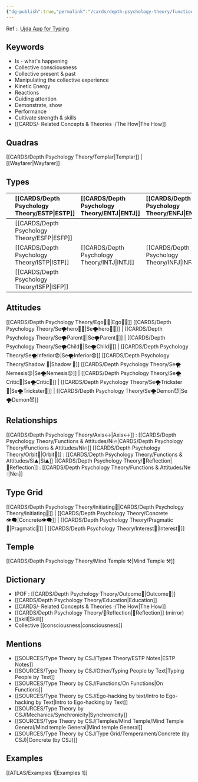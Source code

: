 ```yaml
---
{"dg-publish":true,"permalink":"/cards/depth-psychology-theory/functions-and-attitudes/se/","created":"2023-01-03T10:32:14.651+01:00","updated":"2023-04-22T09:43:21.514+02:00"}
---
```


Ref :: [Ujda App for Typing](https://www.udja.app/#/) 

## Keywords 
- Is - what's happening
- Collective consciousness
- Collective present & past
- Manipulating the collective experience 
- Kinetic Energy 
- Reactions
- Guiding attention
- Demonstrate, show
- Performance
- Cultivate strength & skills
- [[CARDS/· Related Concepts & Theories ·/The How\|The How]]

## Quadras
[[CARDS/Depth Psychology Theory/Templar\|Templar]] | [[Wayfarer\|Wayfarer]] 

## Types 

|        |  [[CARDS/Depth Psychology Theory/ESTP\|ESTP]]  |  [[CARDS/Depth Psychology Theory/ENTJ\|ENTJ]]      | [[CARDS/Depth Psychology Theory/ENFJ\|ENFJ]]&nbsp; |
|:---------------|:-----------|:---------------|:---------------|
|        | [[CARDS/Depth Psychology Theory/ESFP\|ESFP]]   |            |            |
|        |  [[CARDS/Depth Psychology Theory/ISTP\|ISTP]]  |  [[CARDS/Depth Psychology Theory/INTJ\|INTJ]]      | [[CARDS/Depth Psychology Theory/INFJ\|INFJ]]       |
|        |  [[CARDS/Depth Psychology Theory/ISFP\|ISFP]]  |            |            |  

## Attitudes
[[CARDS/Depth Psychology Theory/Ego🙋‍♂️\|Ego🙋‍♂️]]
[[CARDS/Depth Psychology Theory/Se🌪️hero🦸‍♂️\|Se🌪️hero🦸‍♂️]] | [[CARDS/Depth Psychology Theory/Se🌪️Parent🤨\|Se🌪️Parent🤨]] | [[CARDS/Depth Psychology Theory/Se🌪️Child👼\|Se🌪️Child👼]] | [[CARDS/Depth Psychology Theory/Se🌪️Inferior😨\|Se🌪️Inferior😨]]
[[CARDS/Depth Psychology Theory/Shadow 👤\|Shadow 👤]] 
[[CARDS/Depth Psychology Theory/Se🌪️Nemesis😟\|Se🌪️Nemesis😟]] | [[CARDS/Depth Psychology Theory/Se🌪️Critic🤔\|Se🌪️Critic🤔]] | [[CARDS/Depth Psychology Theory/Se🌪️Trickster🤡\|Se🌪️Trickster🤡]] | [[CARDS/Depth Psychology Theory/Se🌪️Demon😈\|Se🌪️Demon😈]]

## Relationships 
[[CARDS/Depth Psychology Theory/Axis↔️\|Axis↔️]] : [[CARDS/Depth Psychology Theory/Functions & Attitudes/Ni🔥\|CARDS/Depth Psychology Theory/Functions & Attitudes/Ni🔥]]
[[CARDS/Depth Psychology Theory/Orbit💫\|Orbit💫]] : [[CARDS/Depth Psychology Theory/Functions & Attitudes/Si⛰️\|Si⛰️]]
[[CARDS/Depth Psychology Theory/🔀Reflection\|🔀Reflection]] : [[CARDS/Depth Psychology Theory/Functions & Attitudes/Ne💧\|Ne💧]] 

## Type Grid 
[[CARDS/Depth Psychology Theory/Initiating👋\|CARDS/Depth Psychology Theory/Initiating👋]] | [[CARDS/Depth Psychology Theory/Concrete👁️‍🗨️\|Concrete👁️‍🗨️]] | [[CARDS/Depth Psychology Theory/Pragmatic🦊\|Pragmatic🦊]] | [[CARDS/Depth Psychology Theory/Interest👀\|Interest👀]] 

## Temple 
 [[CARDS/Depth Psychology Theory/Mind Temple ⚒️\|Mind Temple ⚒️]] 

## Dictionary
- IPOF : [[CARDS/Depth Psychology Theory/Outcome🎯\|Outcome🎯]]
- [[CARDS/Depth Psychology Theory/Education\|Education]]
- [[CARDS/· Related Concepts & Theories ·/The How\|The How]]
- [[CARDS/Depth Psychology Theory/🔀Reflection\|🔀Reflection]] (mirror)
- [[skill\|Skill]]
- Collective [[consciousness\|consciousness]]

## Mentions 
- [[SOURCES/Type Theory by CSJ/Types Theory/ESTP Notes\|ESTP Notes]]
- [[SOURCES/Type Theory by CSJ/Other/Typing People by Text\|Typing People by Text]]
- [[SOURCES/Type Theory by CSJ/Functions/On Functions\|On Functions]]
- [[SOURCES/Type Theory by CSJ/Ego-hacking by text/Intro to Ego-hacking by Text\|Intro to Ego-hacking by Text]]
- [[SOURCES/Type Theory by CSJ/Mechanics/Synchronicity\|Synchronicity]]
- [[SOURCES/Type Theory by CSJ/Temples/Mind Temple/Mind Temple General/Mind temple General\|Mind temple General]]
- [[SOURCES/Type Theory by CSJ/Type Grid/Temperament/Concrete (by CSJ)\|Concrete (by CSJ)]]

## Examples 
[[ATLAS/Examples 1\|Examples 1]] 
